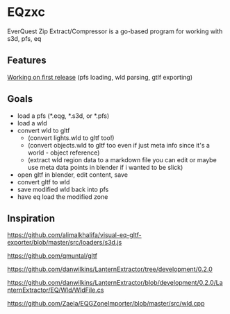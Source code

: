 # EQzxc

EverQuest Zip Extract/Compressor is a go-based program for working with s3d, pfs, eq

## Features

[Working on first release](https://github.com/xackery/eqzxc/issues/5) (pfs loading, wld parsing, gtlf exporting)


## Goals
- load a pfs (*.eqg, *.s3d, or *.pfs)
- load a wld
- convert wld to gltf
    - (convert lights.wld to gltf too!)
    - (convert objects.wld to gltf too even if just meta info since it's a world - object reference)
    - (extract wld region data to a markdown file you can edit or maybe use meta data points in blender if i wanted to be slick)
- open gltf in blender, edit content, save
- convert gltf to wld
- save modified wld back into pfs
- have eq load the modified zone

## Inspiration

https://github.com/alimalkhalifa/visual-eq-gltf-exporter/blob/master/src/loaders/s3d.js

https://github.com/qmuntal/gltf

https://github.com/danwilkins/LanternExtractor/tree/development/0.2.0

https://github.com/danwilkins/LanternExtractor/blob/development/0.2.0/LanternExtractor/EQ/Wld/WldFile.cs

https://github.com/Zaela/EQGZoneImporter/blob/master/src/wld.cpp
